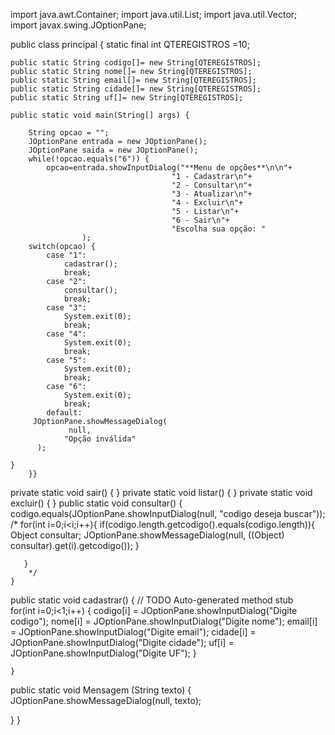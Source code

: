 import java.awt.Container;
import java.util.List;
import java.util.Vector;
import javax.swing.JOptionPane;

public class principal {
	static final int QTEREGISTROS =10;
	
	public static String codigo[]= new String[QTEREGISTROS];
	public static String nome[]= new String[QTEREGISTROS];
	public static String email[]= new String[QTEREGISTROS];
	public static String cidade[]= new String[QTEREGISTROS];
	public static String uf[]= new String[QTEREGISTROS];
	
	public static void main(String[] args) {
		
		String opcao = "";
		JOptionPane entrada = new JOptionPane();
		JOptionPane saida = new JOptionPane();
		while(!opcao.equals("6")) {
			opcao=entrada.showInputDialog("**Menu de opções**\n\n"+
					 					"1 - Cadastrar\n"+
					 					"2 - Consultar\n"+
					 					"3 - Atualizar\n"+
					 					"4 - Excluir\n"+
					 					"5 - Listar\n"+
					 					"6 - Sair\n"+
					 					"Escolha sua opção: "
					);
		switch(opcao) { 	 
			case "1": 
				cadastrar();
				break;
			case "2": 
				consultar();	
				break;
			case "3":
				System.exit(0);
				break;
			case "4": 
				System.exit(0);	
				break;
			case "5": 
				System.exit(0);
				break;
			case "6": 
				System.exit(0);
				break;
			default:
		 JOptionPane.showMessageDialog(
				 null,
				"Opção inválida"
		  );
	
	}
		}}
private static void sair() {
	}
private static void listar() {
	}
private static void excluir() {
	}
public static void consultar() {
	codigo.equals(JOptionPane.showInputDialog(null, "codigo deseja buscar"));
/*
    for(int i=0;i<i;i++){
        if(codigo.length.getcodigo().equals(codigo.length)){
                Object consultar;
				JOptionPane.showMessageDialog(null, ((Object) consultar).get(i).getcodigo());
     }

       }
        */
    }
public static void cadastrar() {
		// TODO Auto-generated method stub	
	for(int i=0;i<1;i++) {
	codigo[i] = JOptionPane.showInputDialog("Digite codigo");
	nome[i] = JOptionPane.showInputDialog("Digite nome");
	email[i] = JOptionPane.showInputDialog("Digite email");
	cidade[i] = JOptionPane.showInputDialog("Digite cidade");
	uf[i] = JOptionPane.showInputDialog("Digite UF");
	}
	
	}
	
public static void Mensagem (String texto) {
	JOptionPane.showMessageDialog(null, texto);
	
}
}
